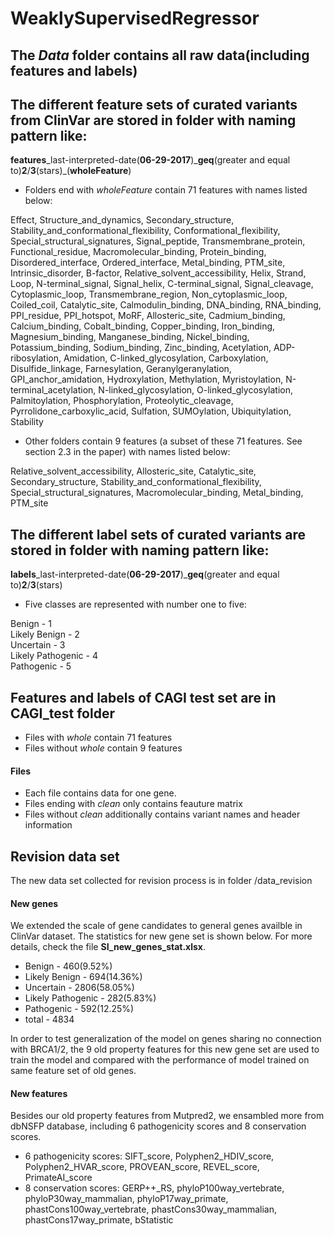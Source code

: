 # WeaklySupervisedRegressor


## The *Data* folder contains all raw data(including features and labels)
## The different feature sets of curated variants from ClinVar are stored in folder with naming pattern like:  
**features**\_last-interpreted-date(**06-29-2017**)\_**geq**(greater and equal to)**2**/**3**(stars)\_(**wholeFeature**)  

* Folders end with _wholeFeature_ contain 71 features with names listed below:  

Effect, Structure_and_dynamics, Secondary_structure, Stability_and_conformational_flexibility, Conformational_flexibility, Special_structural_signatures, Signal_peptide, Transmembrane_protein, Functional_residue, Macromolecular_binding, Protein_binding, Disordered_interface, Ordered_interface, Metal_binding, PTM_site, Intrinsic_disorder, B-factor, Relative_solvent_accessibility, Helix, Strand, Loop, N-terminal_signal, Signal_helix, C-terminal_signal, Signal_cleavage, Cytoplasmic_loop, Transmembrane_region, Non_cytoplasmic_loop, Coiled_coil, Catalytic_site, Calmodulin_binding, DNA_binding, RNA_binding, PPI_residue, PPI_hotspot, MoRF, Allosteric_site, Cadmium_binding, Calcium_binding, Cobalt_binding, Copper_binding, Iron_binding, Magnesium_binding, Manganese_binding, Nickel_binding, Potassium_binding, Sodium_binding, Zinc_binding, Acetylation, ADP-ribosylation, Amidation, C-linked_glycosylation, Carboxylation, Disulfide_linkage, Farnesylation, Geranylgeranylation, GPI_anchor_amidation, Hydroxylation, Methylation, Myristoylation, N-terminal_acetylation, N-linked_glycosylation, O-linked_glycosylation, Palmitoylation, Phosphorylation, Proteolytic_cleavage, Pyrrolidone_carboxylic_acid, Sulfation, SUMOylation, Ubiquitylation, Stability

* Other folders contain 9 features (a subset of these 71 features. See section 2.3 in the paper) with names listed below:  

Relative_solvent_accessibility, Allosteric_site, Catalytic_site, Secondary_structure, Stability_and_conformational_flexibility, Special_structural_signatures, Macromolecular_binding, Metal_binding, PTM_site

## The different label sets of curated variants are stored in folder with naming pattern like:  
**labels**\_last-interpreted-date(**06-29-2017**)\_**geq**(greater and equal to)**2**/**3**(stars)  

* Five classes are represented with number one to five:  

Benign - 1  
Likely Benign - 2  
Uncertain - 3  
Likely Pathogenic - 4  
Pathogenic - 5  

## Features and labels of CAGI test set are in CAGI_test folder  
* Files with _whole_ contain 71 features
* Files without _whole_ contain 9 features

#### Files
* Each file contains data for one gene. 
* Files ending with _clean_ only contains feauture matrix
* Files without _clean_ additionally contains variant names and header information

## Revision data set
The new data set collected for revision process is in folder /data_revision
#### New genes
We extended the scale of gene candidates to general genes availble in ClinVar dataset. The statistics for new gene set is shown below. For more details, check the file **SI\_new\_genes\_stat.xlsx**.

* Benign - 460(9.52%)
* Likely Benign - 694(14.36%)
* Uncertain - 2806(58.05%)
* Likely Pathogenic - 282(5.83%)
* Pathogenic - 592(12.25%)
* total - 4834

In order to test generalization of the model on genes sharing no connection with BRCA1/2, the 9 old property features for this new gene set are used to train the model and compared with the performance of model trained on same feature set of old genes.    

#### New features
Besides our old property features from Mutpred2, we ensambled more from dbNSFP database, including 6 pathogenicity scores and 8 conservation scores. 
* 6 pathogenicity scores: SIFT_score, Polyphen2_HDIV_score, Polyphen2_HVAR_score, PROVEAN_score, REVEL_score, PrimateAI_score
* 8 conservation scores: GERP++\_RS, phyloP100way_vertebrate, phyloP30way_mammalian, phyloP17way_primate, phastCons100way_vertebrate, phastCons30way_mammalian, phastCons17way_primate, bStatistic
